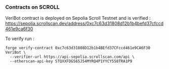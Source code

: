 
### Contracts on SCROLL  


VeriBot contract is deployed on Sepolia Scroll Testnet and is verified : 
https://sepolia.scrollscan.dev/address/0xc7c63d31808d12b1b4befd37cfccd461e9ca6f30


To verify run : 

```
forge verify-contract 0xc7c63d31808D12b1b4BEfd37CFccd461e9CA6F30 VeriBot \
  --verifier-url https://api-sepolia.scrollscan.com/api \
  --etherscan-api-key STQXXFDG565J54MYRQ4P1YYCY558TRA1P9 
``` 



